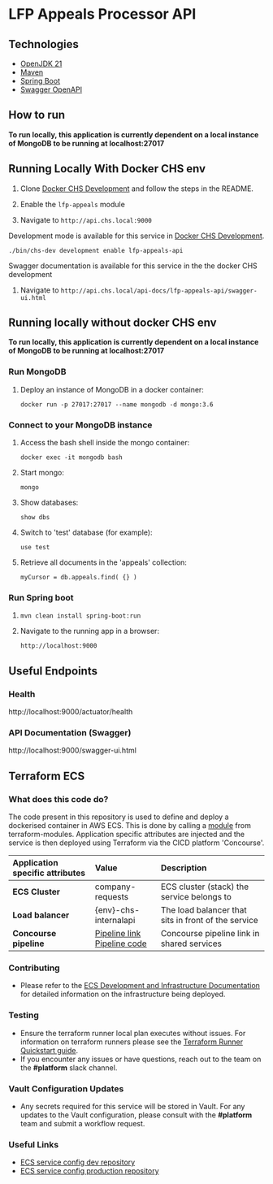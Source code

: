 # LFP Appeals Processor API

## Technologies
- [OpenJDK 21](https://jdk.java.net/archive/)
- [Maven](https://maven.apache.org/download.cgi)
- [Spring Boot](https://spring.io/projects/spring-boot)
- [Swagger OpenAPI](https://swagger.io/docs/specification/about/)

## How to run

**To run locally, this application is currently dependent on a local instance of MongoDB to be running at localhost:27017**

## Running Locally With Docker CHS env

1. Clone [Docker CHS Development](https://github.com/companieshouse/docker-chs-development) and follow the steps in the README.

2. Enable the `lfp-appeals` module

3. Navigate to `http://api.chs.local:9000`

Development mode is available for this service in [Docker CHS Development](https://github.com/companieshouse/docker-chs-development).

    ./bin/chs-dev development enable lfp-appeals-api

Swagger documentation is available for this service in the the docker CHS development

1. Navigate to `http://api.chs.local/api-docs/lfp-appeals-api/swagger-ui.html`
## Running locally without docker CHS env

**To run locally, this application is currently dependent on a local instance of MongoDB to be running at localhost:27017**

### Run MongoDB 
           
1. Deploy an instance of MongoDB in a docker container: 

    `docker run -p 27017:27017 --name mongodb -d mongo:3.6`

### Connect to your MongoDB instance

1. Access the bash shell inside the mongo container:

    `docker exec -it mongodb bash`

2. Start mongo:

    `mongo`

3. Show databases:

    `show dbs`

4. Switch to 'test' database (for example):

    `use test`

5. Retrieve all documents in the 'appeals' collection:

    `myCursor = db.appeals.find( {} )`

### Run Spring boot

1. `mvn clean install spring-boot:run`

2. Navigate to the running app in a browser: 

    `http://localhost:9000`


## Useful Endpoints

### Health

http://localhost:9000/actuator/health

### API Documentation (Swagger)

http://localhost:9000/swagger-ui.html

## Terraform ECS

### What does this code do?

The code present in this repository is used to define and deploy a dockerised container in AWS ECS.
This is done by calling a [module](https://github.com/companieshouse/terraform-modules/tree/main/aws/ecs) from terraform-modules. Application specific attributes are injected and the service is then deployed using Terraform via the CICD platform 'Concourse'.


Application specific attributes | Value                                | Description
:---------|:-----------------------------------------------------------------------------|:-----------
**ECS Cluster**        | company-requests                                  | ECS cluster (stack) the service belongs to
**Load balancer**      | {env}-chs-internalapi                             | The load balancer that sits in front of the service
**Concourse pipeline**     |[Pipeline link](https://ci-platform.companieshouse.gov.uk/teams/team-development/pipelines/lfp-appeals-api) <br> [Pipeline code](https://github.com/companieshouse/ci-pipelines/blob/master/pipelines/ssplatform/team-development/lfp-appeals-api)                                  | Concourse pipeline link in shared services


### Contributing
- Please refer to the [ECS Development and Infrastructure Documentation](https://companieshouse.atlassian.net/wiki/spaces/DEVOPS/pages/4390649858/Copy+of+ECS+Development+and+Infrastructure+Documentation+Updated) for detailed information on the infrastructure being deployed.

### Testing
- Ensure the terraform runner local plan executes without issues. For information on terraform runners please see the [Terraform Runner Quickstart guide](https://companieshouse.atlassian.net/wiki/spaces/DEVOPS/pages/1694236886/Terraform+Runner+Quickstart).
- If you encounter any issues or have questions, reach out to the team on the **#platform** slack channel.

### Vault Configuration Updates
- Any secrets required for this service will be stored in Vault. For any updates to the Vault configuration, please consult with the **#platform** team and submit a workflow request.

### Useful Links
- [ECS service config dev repository](https://github.com/companieshouse/ecs-service-configs-dev)
- [ECS service config production repository](https://github.com/companieshouse/ecs-service-configs-production)
